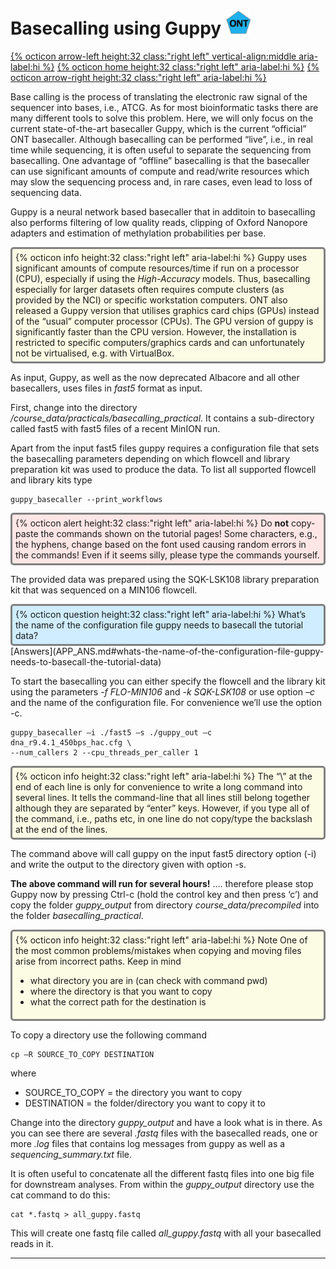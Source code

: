# Basecalling using Guppy <img src="figures/ONT.png" height="40px">

[{% octicon arrow-left height:32 class:"right left" vertical-align:middle aria-label:hi %}](SU_D.md) [{% octicon home height:32 class:"right left" aria-label:hi %}](index.md) [{% octicon arrow-right height:32 class:"right left" aria-label:hi %}](QC.md)

Base calling is the process of translating the electronic raw signal of the sequencer into bases, i.e., ATCG. As for most bioinformatic tasks there are many different tools to solve this problem. Here, we will only focus on the current state-of-the-art basecaller Guppy, which is the current “official” ONT basecaller. Although basecalling can be performed “live”, i.e., in real time while sequencing, it is often useful to separate the sequencing from basecalling. One advantage of “offline” basecalling is that the basecaller can use significant amounts of compute and read/write resources which may slow the sequencing process and, in rare cases, even lead to loss of sequencing data. 

Guppy is a neural network based basecaller that in additoin to basecalling also performs filtering of low quality reads, clipping of Oxford Nanopore adapters and estimation of methylation probabilities per base. 

<div style="background-color:#fcfce5;border-radius:5px;border-style:solid;border-color:gray;padding:5px">
  {% octicon info height:32 class:"right left" aria-label:hi %} 
Guppy uses significant amounts of compute resources/time if run on a processor (CPU), especially if using the <i>High-Accuracy</i> models. Thus, basecalling especially for larger datasets often requires compute clusters (as provided by the NCI) or specific workstation computers. ONT also released a Guppy version that utilises graphics card chips (GPUs) instead of the “usual” computer processor (CPUs). The GPU version of guppy is significantly faster than the CPU version. However, the installation is restricted to specific computers/graphics cards and can unfortunately not be virtualised, e.g. with VirtualBox. 
</div>

As input, Guppy, as well as the now deprecated Albacore and all other basecallers, uses files in *fast5* format as input.

First, change into the directory */course_data/practicals/basecalling_practical*. It contains a sub-directory called fast5 with fast5 files of a recent MinION run.  

Apart from the input fast5 files guppy requires a configuration file that sets the basecalling parameters depending on which flowcell and library preparation kit was used to produce the data. To list all supported flowcell and library kits type

```
guppy_basecaller --print_workflows
```
<div style="background-color:#ffe6e6;border-radius:5px;border-style:solid;border-color:gray;padding:5px">
  {% octicon alert height:32 class:"right left" aria-label:hi %} 
  Do <b>not</b> copy-paste the commands shown on the tutorial pages! Some characters, e.g., the hyphens, change based on the font used causing random errors in the commands! Even if it seems silly, please type the commands yourself.
</div>

The provided data was prepared using the SQK-LSK108 library preparation kit that was sequenced on a MIN106 flowcell. 

<div style="background-color:#cfedfe;border-radius:5px;border-style:solid;border-color:gray;padding:5px">
  {% octicon question height:32 class:"right left" aria-label:hi %} 
What’s the name of the configuration file guppy needs to basecall the tutorial data?
</div>
[Answers](APP_ANS.md#whats-the-name-of-the-configuration-file-guppy-needs-to-basecall-the-tutorial-data)

To start the basecalling you can either specify the flowcell and the library kit using the parameters *-f FLO-MIN106* and *-k SQK-LSK108* or use option *–c* and the name of the configuration file. For convenience we’ll use the option -c. 

```
guppy_basecaller –i ./fast5 –s ./guppy_out –c dna_r9.4.1_450bps_hac.cfg \
--num_callers 2 --cpu_threads_per_caller 1
```
<div style="background-color:#fcfce5;border-radius:5px;border-style:solid;border-color:gray;padding:5px">
  {% octicon info height:32 class:"right left" aria-label:hi %} 
  The “\” at the end of each line is only for convenience to write a long command into several lines. It tells the command-line that all lines still belong together although they are separated by “enter” keys. However, if you type all of the command, i.e., paths etc, in one line do not copy/type the backslash at the end of the lines.
</div>


The command above will call guppy on the input fast5 directory option (-i) and write the output to the directory given with option -s. 

**The above command will run for several hours!** …. therefore please stop Guppy now by pressing Ctrl-c (hold the control key and then press ‘c’) and copy the folder  *guppy_output* from directory *course_data/precompiled* into the folder *basecalling_practical*.

<div style="background-color:#fcfce5;border-radius:5px;border-style:solid;border-color:gray;padding:5px">
  {% octicon info height:32 class:"right left" aria-label:hi %} 
Note One of the most common problems/mistakes when copying and moving files arise from incorrect paths. Keep in mind
<ul>
  <li>what directory you are in (can check with command pwd)</li>
  <li>where the directory is that you want to copy</li>
  <li>what the correct path for the destination is</li>
 </ul>
</div>

To copy a directory use the following command

```
cp –R SOURCE_TO_COPY DESTINATION
```

where
 * SOURCE_TO_COPY = the directory you want to copy
 * DESTINATION = the folder/directory you want to copy it to

Change into the directory *guppy_output* and have a look what is in there. As you can see there are several *.fastq* files with the basecalled reads, one or more *.log* files that contains log messages from guppy as well as a *sequencing_summary.txt* file.

It is often useful to concatenate all the different fastq files into one big file for downstream analyses. From within the *guppy_output* directory use the cat command to do this:


```
cat *.fastq > all_guppy.fastq
```

This will create one fastq file called *all_guppy.fastq* with all your basecalled reads in it.

----

